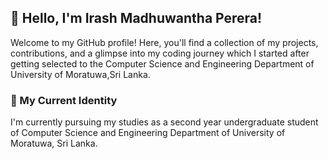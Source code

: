 ## 👋 Hello, I'm Irash Madhuwantha Perera!

Welcome to my GitHub profile! Here, you'll find a collection of my projects, contributions, and a glimpse into my coding journey which I started after getting selected to the Computer Science and Engineering Department of University of Moratuwa,Sri Lanka.

### 🔭 My Current Identity 

I'm currently pursuing my studies as a second year undergraduate student of Computer Science and Engineering Department of University of Moratuwa, Sri Lanka.
